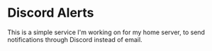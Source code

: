 # Discord Alerts

This is a simple service I'm working on for my home server, to send notifications through Discord instead of email.
